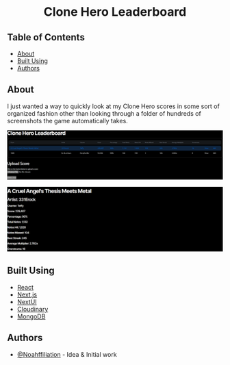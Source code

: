 <h1 align="center">Clone Hero Leaderboard</h1>

## Table of Contents
- [About](#about)
- [Built Using](#built_using)
- [Authors](#authors)

## About <a name = "about"></a>
I just wanted a way to quickly look at my Clone Hero scores in some sort of organized fashion other than looking through a folder of hundreds of screenshots the game automatically takes.

![Main Page](/public/main_page.png "Main Page")

![Example Score](/public/example_score.png "Example Score")

## Built Using <a name = "built_using"></a>
- [React](https://react.dev/)
- [Next.js](https://nextjs.org/)
- [NextUI](https://nextui.org/)
- [Cloudinary](https://cloudinary.com/)
- [MongoDB](https://www.mongodb.com/atlas)

## Authors <a name = "authors"></a>
- [@Noahffiliation](https://github.com/Noahffiliation) - Idea & Initial work

